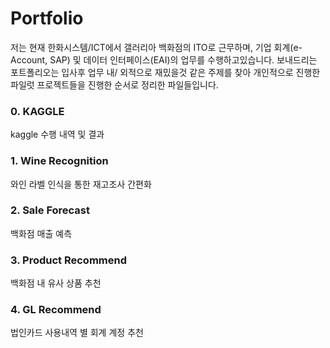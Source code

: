 # Portfolio

저는 현재 한화시스템/ICT에서 갤러리아 백화점의 ITO로 근무하며, 기업 회계(e-Account, SAP) 및 데이터 인터페이스(EAI)의 업무를 수행하고있습니다.
보내드리는 포트폴리오는 입사후 업무 내/ 외적으로 재밌을것 같은 주제를 찾아 개인적으로 진행한 파일럿 프로젝트들을 진행한 순서로 정리한 파일들입니다.

### 0. KAGGLE

kaggle 수행 내역 및 결과

### 1. Wine Recognition

와인 라벨 인식을 통한 재고조사 간편화

### 2. Sale Forecast

백화점 매출 예측

### 3. Product Recommend

백화점 내 유사 상품 추천

### 4. GL Recommend

법인카드 사용내역 별 회계 계정 추천
